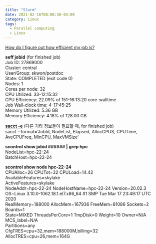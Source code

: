 ```yaml
---
title: "Slurm"
date: 2021-02-16T08:08:50-04:00
category: Linux
tags:
  - Parallel computing
  - Linux
---
```



[How do I figure out how efficient my job is?](https://docs.rc.fas.harvard.edu/kb/how-do-i-figure-out-how-efficient-my-job-is/)  

__seff jobid__  (for finished job)  
Job ID: 27869000  
Cluster: central  
User/Group: skwon/postdoc  
State: COMPLETED (exit code 0)  
Nodes: 1  
Cores per node: 32  
CPU Utilized: 33-12:15:32  
CPU Efficiency: 22.09% of 151-16:13:20 core-walltime  
Job Wall-clock time: 4-17:45:25  
Memory Utilized: 5.36 GB  
Memory Efficiency: 4.18% of 128.00 GB  

[__sacct -e__](https://slurm.schedmd.com/sacct.html) (다른 기타 정보들이 필요할 때, for finished job)  
sacct &#8209;&#8209;format='JobId, NodeList, Elapsed, AllocCPUS, CPUTime, AveCPUFreq, MinCPU, MaxVMSize'


__scontrol show jobid ###### | grep hpc__  
   NodeList=hpc-22-24  
   BatchHost=hpc-22-24  


__scontrol show node hpc-22-24__  
   CPUAlloc=26 CPUTot=32 CPULoad=14.42  
   AvailableFeatures=skylake  
   ActiveFeatures=skylake  
   NodeAddr=hpc-22-24 NodeHostName=hpc-22-24 Version=20.02.3  
   OS=Linux 3.10.0-1062.18.1.el7.x86_64 #1 SMP Tue Mar 17 23:49:17 UTC 2020  
   RealMemory=188000 AllocMem=167936 FreeMem=81086 Sockets=2 Boards=1  
   State=MIXED ThreadsPerCore=1 TmpDisk=0 Weight=10 Owner=N/A MCS_label=N/A  
   Partitions=any  
   CfgTRES=cpu=32,mem=188000M,billing=32  
   AllocTRES=cpu=26,mem=164G  

